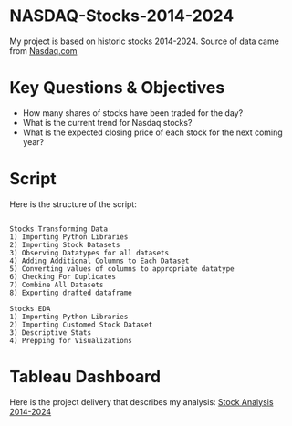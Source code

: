 # NASDAQ-Stocks-2014-2024

My project is based on historic stocks 2014-2024. Source of data came from [Nasdaq.com]((https://www.nasdaq.com/market-activity/quotes/historical))

# Key Questions & Objectives

* How many shares of stocks have been traded for the day?
* What is the current trend for Nasdaq stocks?
* What is the expected closing price of each stock for the next coming year?

# Script

Here is the structure of the script:

```

Stocks Transforming Data
1) Importing Python Libraries
2) Importing Stock Datasets
3) Observing Datatypes for all datasets
4) Adding Additional Columns to Each Dataset
5) Converting values of columns to appropriate datatype
6) Checking For Duplicates
7) Combine All Datasets
8) Exporting drafted dataframe

Stocks EDA
1) Importing Python Libraries
2) Importing Customed Stock Dataset
3) Descriptive Stats
4) Prepping for Visualizations

```
# Tableau Dashboard

Here is the project delivery that describes my analysis: [Stock Analysis 2014-2024]((https://public.tableau.com/app/profile/matthew3308/viz/StockAnalysis2014-2024/StockAnalysis?publish=yes))
